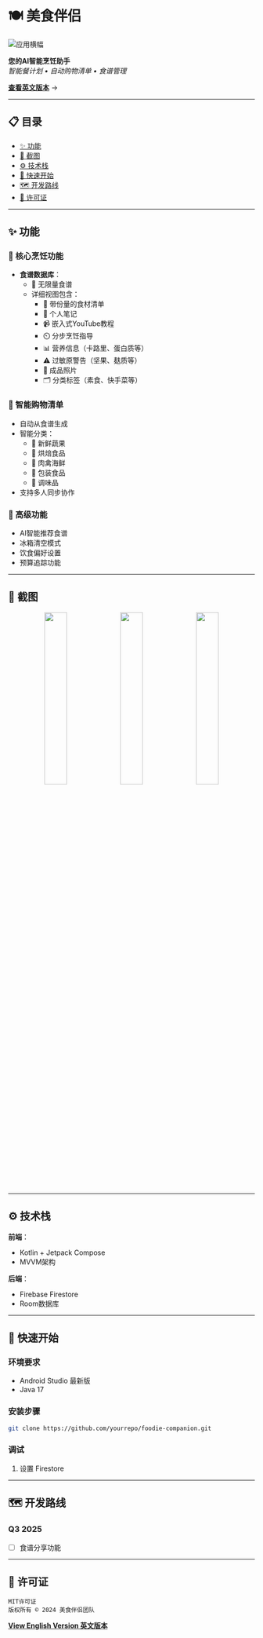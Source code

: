 ﻿# 🍽️ 美食伴侣

![应用横幅](https://via.placeholder.com/1200x400.png?text=美食伴侣+横幅)

**您的AI智能烹饪助手**  
*智能餐计划 • 自动购物清单 • 食谱管理*

**[查看英文版本](README.md)** →

---

## 📋 目录
- [✨ 功能](#-功能)
- [📸 截图](#-截图)
- [⚙️ 技术栈](#️-技术栈)
- [🚀 快速开始](#-快速开始)
- [🗺️ 开发路线](#️-开发路线)
- [📜 许可证](#-许可证)

---

## ✨ 功能

### 🍳 核心烹饪功能
- **食谱数据库**：
  - 🌟 无限量食谱
  - 详细视图包含：
    - 🛒 带份量的食材清单
    - 📝 个人笔记
    - 📹 嵌入式YouTube教程
    - ⏲️ 分步烹饪指导
    - 📊 营养信息（卡路里、蛋白质等）
    - ⚠️ 过敏原警告（坚果、麸质等）
    - 📸 成品照片
    - 🗂️ 分类标签（素食、快手菜等）

### 🛒 智能购物清单
- 自动从食谱生成
- 智能分类：
  - 🥦 新鲜蔬果
  - 🍞 烘焙食品
  - 🍗 肉禽海鲜
  - 🥫 包装食品
  - 🧂 调味品
- 支持多人同步协作

### 🧠 高级功能
- AI智能推荐食谱
- 冰箱清空模式
- 饮食偏好设置
- 预算追踪功能

---

## 📸 截图

<div align="center">
  <img src="https://via.placeholder.com/250x500.png?text=食谱浏览" width="30%">
  <img src="https://via.placeholder.com/250x500.png?text=烹饪指导" width="30%">
  <img src="https://via.placeholder.com/250x500.png?text=购物清单" width="30%">
</div>

---

## ⚙️ 技术栈

**前端**：
- Kotlin + Jetpack Compose
- MVVM架构

**后端**：
- Firebase Firestore
- Room数据库

---

## 🚀 快速开始

### 环境要求
- Android Studio 最新版
- Java 17

### 安装步骤
```bash
git clone https://github.com/yourrepo/foodie-companion.git
```
### 调试
1. 设置  Firestore

---

## 🗺️ 开发路线
### Q3 2025
- [ ] 食谱分享功能

---

## 📜 许可证
```text
MIT许可证
版权所有 © 2024 美食伴侣团队
```

**[View English Version 英文版本](README.md)**